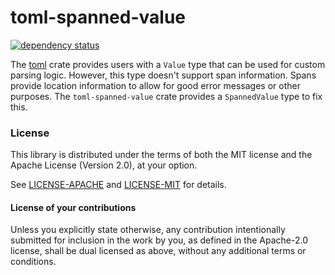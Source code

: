 # toml-spanned-value

[![dependency status](https://deps.rs/repo/github/est31/toml-spanned-value/status.svg)](https://deps.rs/repo/github/est31/toml-spanned-value)

The [toml](https://github.com/alexcrichton/toml-rs) crate provides users with a `Value` type that can be used for custom parsing logic. However, this type doesn't support span information. Spans provide location information to allow for good error messages or other purposes. The `toml-spanned-value` crate provides a `SpannedValue` type to fix this.

### License
[license]: #license

This library is distributed under the terms of both the MIT license
and the Apache License (Version 2.0), at your option.

See [LICENSE-APACHE](LICENSE-APACHE) and [LICENSE-MIT](LICENSE-MIT) for details.

#### License of your contributions

Unless you explicitly state otherwise, any contribution intentionally submitted for
inclusion in the work by you, as defined in the Apache-2.0 license,
shall be dual licensed as above, without any additional terms or conditions.
